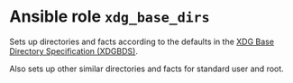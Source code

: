 # Ansible role `xdg_base_dirs`

Sets up directories and facts according to the defaults in the
[XDG Base Directory Specification (XDGBDS)](https://specifications.freedesktop.org/basedir-spec/latest/).

Also sets up other similar directories and facts for standard user and root.
